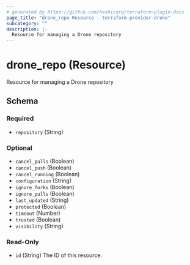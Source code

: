 ```yaml
---
# generated by https://github.com/hashicorp/terraform-plugin-docs
page_title: "drone_repo Resource - terraform-provider-drone"
subcategory: ""
description: |-
  Resource for managing a Drone repository
---
```


# drone_repo (Resource)

Resource for managing a Drone repository



<!-- schema generated by tfplugindocs -->
## Schema

### Required

- `repository` (String)

### Optional

- `cancel_pulls` (Boolean)
- `cancel_push` (Boolean)
- `cancel_running` (Boolean)
- `configuration` (String)
- `ignore_forks` (Boolean)
- `ignore_pulls` (Boolean)
- `last_updated` (String)
- `protected` (Boolean)
- `timeout` (Number)
- `trusted` (Boolean)
- `visibility` (String)

### Read-Only

- `id` (String) The ID of this resource.


